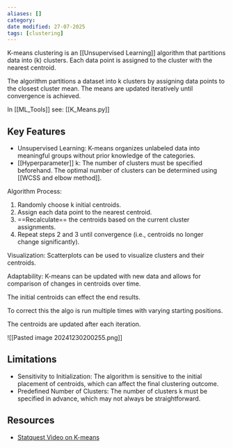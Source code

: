 ```yaml
---
aliases: []
category:
date modified: 27-07-2025
tags: [clustering]
---
```

K-means clustering is an [[Unsupervised Learning]] algorithm that partitions data into (k) clusters. Each data point is assigned to the cluster with the nearest centroid.

The algorithm partitions a dataset into k clusters by assigning data points to the closest cluster mean. The means are updated iteratively until convergence is achieved.

In [[ML_Tools]] see: [[K_Means.py]]
## Key Features

- Unsupervised Learning: K-means organizes unlabeled data into meaningful groups without prior knowledge of the categories.
- [[Hyperparameter]] k: The number of clusters must be specified beforehand. The optimal number of clusters can be determined using [[WCSS and elbow method]].

Algorithm Process:
  1. Randomly choose k initial centroids.
  2. Assign each data point to the nearest centroid.
  3. ==Recalculate== the centroids based on the current cluster assignments.
  4. Repeat steps 2 and 3 until convergence (i.e., centroids no longer change significantly).

Visualization: Scatterplots can be used to visualize clusters and their centroids.

Adaptability: K-means can be updated with new data and allows for comparison of changes in centroids over time.

The initial centroids can effect the end results. 

To correct this the algo is run multiple times with varying starting positions.

The centroids are updated after each iteration.

![[Pasted image 20241230200255.png]]


## Limitations

- Sensitivity to Initialization: The algorithm is sensitive to the initial placement of centroids, which can affect the final clustering outcome.
- Predefined Number of Clusters: The number of clusters k must be specified in advance, which may not always be straightforward.
## Resources
- [Statquest Video on K-means](https://www.youtube.com/watch?v=4b5d3muPQmA)

